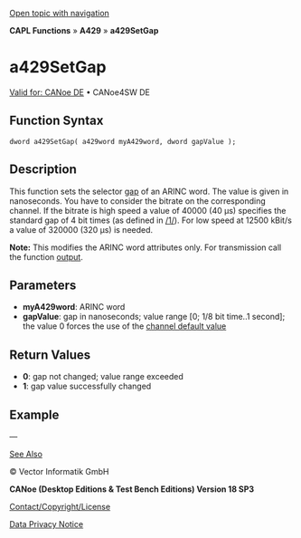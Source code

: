 [Open topic with navigation](../../../../../CANoeDEFamily.htm#Topics/CAPLFunctions/A429/Functions/CAPLfunctionA429SetGap.md)

**CAPL Functions** » **A429** » **a429SetGap**

# a429SetGap

[Valid for: CANoe DE](../../../Shared/FeatureAvailability.md) • CANoe4SW DE

## Function Syntax

```
dword a429SetGap( a429word myA429word, dword gapValue );
```

## Description

This function sets the selector [gap](../CAPLfunctionsA429Selectors.md) of an ARINC word. The value is given in nanoseconds. You have to consider the bitrate on the corresponding channel. If the bitrate is high speed a value of 40000 (40 µs) specifies the standard gap of 4 bit times (as defined in [/1/](../../../CANoeCANalyzer/A429/A429References.md)). For low speed at 12500 kBit/s a value of 320000 (320 µs) is needed.

**Note:** This modifies the ARINC word attributes only. For transmission call the function [output](CAPLfunctionA429output.md).

## Parameters

- **myA429word**: ARINC word
- **gapValue**: gap in nanoseconds; value range [0; 1/8 bit time..1 second]; the value 0 forces the use of the [channel default value](../../../CANoeCANalyzer/A429/windows/hwConfig/hwConfigA429PageA429.md)

## Return Values

- **0**: gap not changed; value range exceeded
- **1**: gap value successfully changed

## Example

—

[See Also](javascript:void(0);)

© Vector Informatik GmbH

**CANoe (Desktop Editions & Test Bench Editions) Version 18 SP3**

[Contact/Copyright/License](../../../Shared/ContactCopyrightLicense.md)

[Data Privacy Notice](https://www.vector.com/int/en/company/get-info/privacy-policy/)